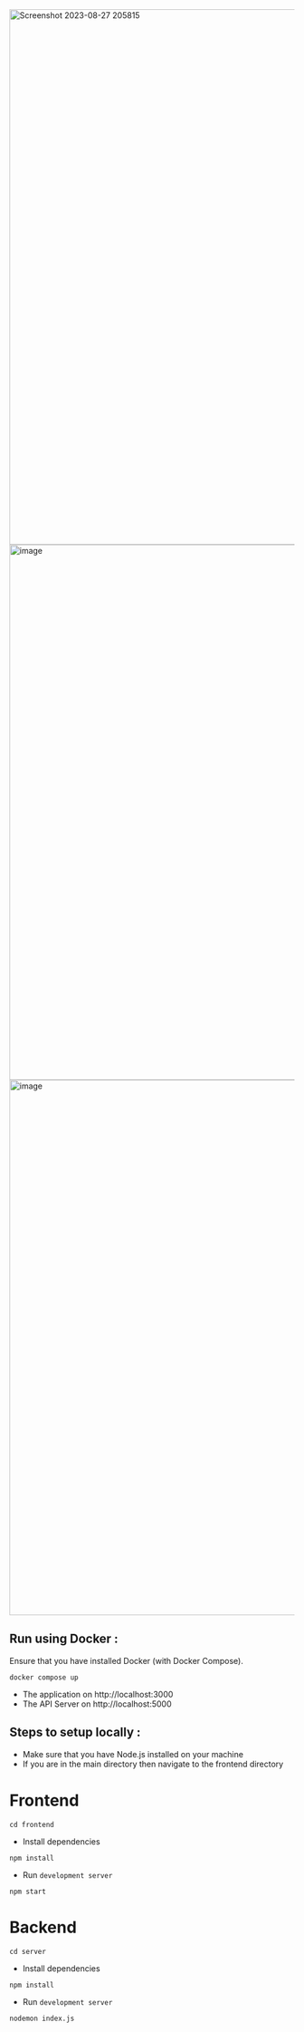 <img width="945" alt="Screenshot 2023-08-27 205815" src="https://github.com/A158-debug/Connectify/assets/76657113/f07950f4-c359-4e40-a9a5-e694198b9c1e">
<img width="945" alt="image" src="https://github.com/A158-debug/Connectify/assets/76657113/9e9bece4-b4bb-4b90-bdf7-77e5cd93d8e0">
<img width="945" alt="image" src="https://github.com/A158-debug/Connectify/assets/76657113/a12ff057-b97c-414a-8c4d-79fb852d4585">


## Run using Docker :
Ensure that you have installed Docker (with Docker Compose).
```
docker compose up
```
- The application on http://localhost:3000
- The API Server on http://localhost:5000

## Steps to setup locally :
- Make sure that you have Node.js installed on your machine
- If you are in the main directory then navigate to the frontend directory

# Frontend
```
cd frontend
```
- Install dependencies
```
npm install
```
- Run `development server`
```
npm start
```

# Backend
```
cd server
```
- Install dependencies
```
npm install
```
- Run `development server`
```
nodemon index.js
```
